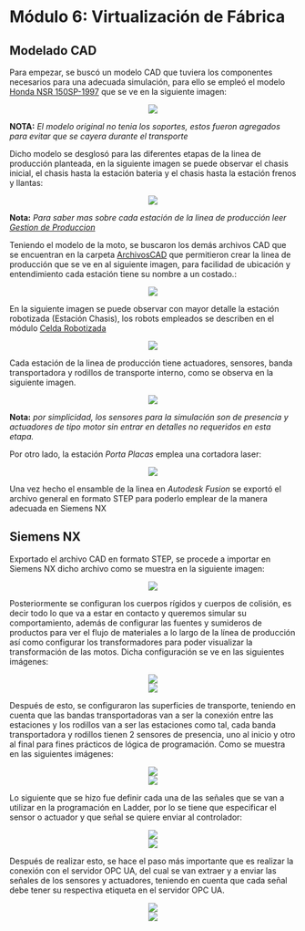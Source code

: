 # Módulo 6: Virtualización de Fábrica

## Modelado CAD 

Para empezar, se buscó un modelo CAD que tuviera los componentes necesarios para una adecuada simulación, para ello se empleó el modelo [Honda NSR 150SP-1997](https://grabcad.com/library/honda-nsr-150sp-1997-1) que se ve en la siguiente imagen:

<div align='center'>
  <img src='https://github.com/natc27/Blue-energy-landing/blob/main/Multimedia/Moto_CAD.png'>
</div>

**NOTA:** _El modelo original no tenia los soportes, estos fueron agregados para evitar que se cayera durante el transporte_

Dicho modelo se desglosó para las diferentes etapas de la linea de producción planteada, en la siguiente imagen se puede observar el chasis inicial, el chasis hasta la estación bateria y el chasis hasta la estación frenos y llantas:

<div align='center'>
  <img src='https://github.com/natc27/Blue-energy-landing/blob/main/Multimedia/Moto_Partes_CAD.png'>
</div>

**Nota:** _Para saber mas sobre cada estación de la linea de producción leer [Gestion de Produccion](https://github.com/antorresca/Blue-Energy-Bikes/tree/main/Gestion_Produccion)_

Teniendo el modelo de la moto, se buscaron los demás archivos CAD que se encuentran en la carpeta [ArchivosCAD](ArchivosCAD) que permitieron crear la linea de producción que se ve en al siguiente imagen, para facilidad de ubicación y entendimiento cada estación tiene su nombre a un costado.:

<div align='center'>
  <img src='https://github.com/natc27/Blue-energy-landing/blob/main/Multimedia/ModeloCAD_Fusion.png'>
</div>

En la siguiente imagen se puede observar con mayor detalle la estación robotizada (Estación Chasis), los robots empleados se describen en el módulo [Celda Robotizada](https://github.com/antorresca/Blue-Energy-Bikes/tree/main/Celdas_Robotizada)

<div align='center'>
  <img src='https://github.com/natc27/Blue-energy-landing/blob/main/Multimedia/ModeloCAD_Fusion_Detalle.png'>
</div>

Cada estación de la linea de producción tiene actuadores, sensores, banda transportadora y rodillos de transporte interno, como se observa en la siguiente imagen.

<div align='center'>
  <img src='https://github.com/natc27/Blue-energy-landing/blob/main/Multimedia/ModeloCAD_SyA.png'>
</div>

**Nota:** _por simplicidad, los sensores para la simulación son de presencia y actuadores de tipo motor sin entrar en detalles no requeridos en esta etapa._

Por otro lado, la estación _Porta Placas_ emplea una cortadora laser:

<div align='center'>
  <img src='https://github.com/natc27/Blue-energy-landing/blob/main/Multimedia/Corte_Laser_CAD.png'>
</div>

Una vez hecho el ensamble de la linea en _Autodesk Fusion_ se exportó el archivo general en formato STEP para poderlo emplear de la manera adecuada en Siemens NX

## Siemens NX

Exportado el archivo CAD en formato STEP, se procede a importar en Siemens NX dicho archivo como se muestra en la siguiente imagen:

<div align='center'>
  <img src='https://github.com/natc27/Blue-energy-landing/blob/main/Multimedia/Linea_Produccion_NX.jpg'>
</div>

Posteriormente se configuran los cuerpos rígidos y cuerpos de colisión, es decir todo lo que va a estar en contacto y queremos simular su comportamiento, además de configurar las fuentes y sumideros de productos para ver el flujo de materiales a lo largo de la línea de producción así como configurar los transformadores para poder visualizar la transformación de las motos. Dicha configuración se ve en las siguientes imágenes:


<div align='center'>
  <img src='https://github.com/natc27/Blue-energy-landing/blob/main/Multimedia/Cuerpos_Colision1.jpg'>
</div>
<div align='center'>
  <img src='https://github.com/natc27/Blue-energy-landing/blob/main/Multimedia/Cuerpos_Colision2.jpg'>
</div>

Después de esto, se configuraron las superficies de transporte, teniendo en cuenta que las bandas transportadoras van a ser la conexión entre las estaciones y los rodillos van a ser las estaciones como tal, cada banda transportadora y rodillos tienen 2 sensores de presencia, uno al inicio y otro al final para fines prácticos de lógica de programación. Como se muestra en las siguientes imágenes:

<div align='center'>
  <img src='https://github.com/natc27/Blue-energy-landing/blob/main/Multimedia/Superficies_Transporte.jpg'>
</div>
<div align='center'>
  <img src='https://github.com/natc27/Blue-energy-landing/blob/main/Multimedia/Sensores.jpg'>
</div>

Lo siguiente que se hizo fue definir cada una de las señales que se van a utilizar en la programación en Ladder, por lo se tiene que especificar el sensor o actuador y que señal se quiere enviar al controlador:

<div align='center'>
  <img src='https://github.com/natc27/Blue-energy-landing/blob/main/Multimedia/Adaptador_Senal1.jpg'>
</div>
<div align='center'>
  <img src='https://github.com/natc27/Blue-energy-landing/blob/main/Multimedia/Adaptador_Senal2.jpg'>
</div>

Después de realizar esto, se hace el paso más importante que es realizar la conexión con el servidor OPC UA, del cual se van extraer y a enviar las señales de los sensores y actuadores, teniendo en cuenta que cada señal debe tener su respectiva etiqueta en el servidor OPC UA.

<div align='center'>
  <img src='https://github.com/natc27/Blue-energy-landing/blob/main/Multimedia/Conexion_Senal1.jpg'>
</div>
<div align='center'>
  <img src='https://github.com/natc27/Blue-energy-landing/blob/main/Multimedia/Conexion_Senal2.jpg'>
</div>
